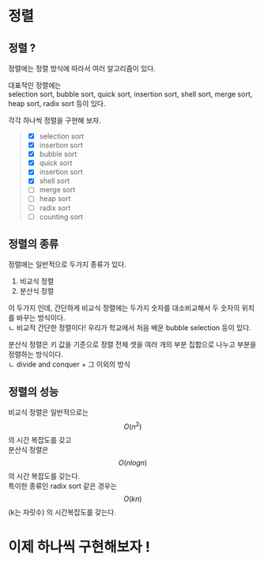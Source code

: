 # 정렬

## 정렬 ? 
정렬에는 정렬 방식에 따라서 여러 알고리즘이 있다. 

대표적인 정렬에는  
selection sort, bubble sort, quick sort, insertion sort, shell sort, merge sort, heap sort, radix sort 등이 있다.

각각 하나씩 정렬을 구현해 보자. 

> - [x] selection sort  
> - [x] insertion sort
> - [x] bubble sort  
> - [x] quick sort
> - [x] insertion sort
> - [x] shell sort
> - [ ] merge sort
> - [ ] heap sort
> - [ ] radix sort
> - [ ] counting sort

## 정렬의 종류

정렬에는 일반적으로 두가지 종류가 있다.
1. 비교식 정렬
2. 분산식 정렬

이 두가지 인데, 
간단하게 비교식 정렬에는 두가지 숫자를 대소비교해서 두 숫자의 위치를 바꾸는 방식이다.  
ㄴ 비교적 간단한 정렬이다! 우리가 학교에서 처음 배운 bubble selection 등이 있다.  

분산식 정렬은 키 값을 기준으로 정렬 전체 셋을 여러 개의 부분 집합으로 나누고 부분을 정렬하는 방식이다.  
ㄴ divide and conquer + 그 이외의 방식

## 정렬의 성능

비교식 정렬은 일반적으로는 $$O(n^2)$$ 의 시간 복잡도를 갖고    
분산식 정렬은 $$ O(nlogn) $$ 의 시간 복잡도를 갖는다.  
특이한 종류인 radix sort 같은 경우는 $$ O(kn) $$ (k는 자릿수) 의 시간복잡도를 갖는다.  

# 이제 하나씩 구현해보자 !